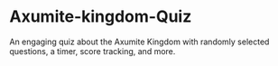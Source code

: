 # Axumite-kingdom-Quiz
An engaging quiz about the Axumite Kingdom with randomly selected questions, a timer, score tracking, and more.
